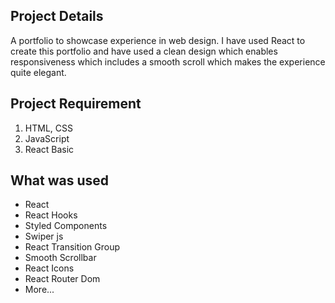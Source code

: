 ## Project Details

A portfolio to showcase experience in web design. I have used React to create this portfolio and have used a clean design which enables responsiveness which includes a smooth scroll which makes the experience quite elegant.

## Project Requirement

1. HTML, CSS
1. JavaScript
1. React Basic

## What was used

- React
- React Hooks
- Styled Components
- Swiper js
- React Transition Group
- Smooth Scrollbar
- React Icons
- React Router Dom
- More...
